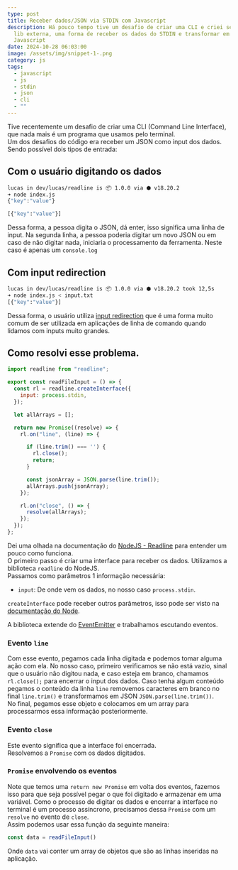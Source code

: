 ```yaml
---
type: post
title: Receber dados/JSON via STDIN com Javascript
description: Há pouco tempo tive um desafio de criar uma CLI e criei sem nenhuma
  lib externa, uma forma de receber os dados do STDIN e transformar em um objeto
  Javascript
date: 2024-10-28 06:03:00
image: /assets/img/snippet-1-.png
category: js
tags:
  - javascript
  - js
  - stdin
  - json
  - cli
  - ""
---
```

Tive recentemente um desafio de criar uma CLI (Command Line Interface), que nada mais é um programa que usamos pelo terminal.\
Um dos desafios do código era receber um JSON como input dos dados. 
Sendo possível dois tipos de entrada:  

## Com o usuário digitando os dados

```bash
lucas in dev/lucas/readline is 📦 1.0.0 via ⬢ v18.20.2 
➜ node index.js
{"key":"value"}

[{"key":"value"}]
```

Dessa forma, a pessoa digita o JSON, dá enter, isso significa uma linha de input. Na segunda linha, a pessoa poderia digitar um novo JSON ou em caso de não digitar nada, iniciaria o processamento da ferramenta. Neste caso é apenas um `console.log`

## Com input redirection

```bash
lucas in dev/lucas/readline is 📦 1.0.0 via ⬢ v18.20.2 took 12,5s 
➜ node index.js < input.txt 
[{"key":"value"}]
```

Dessa forma, o usuário utiliza [input redirection](https://www.geeksforgeeks.org/input-output-redirection-in-linux/) que é uma forma muito comum de ser utilizada em aplicações de linha de comando quando lidamos com inputs muito grandes.

## Como resolvi esse problema.

```javascript
import readline from "readline";

export const readFileInput = () => {
  const rl = readline.createInterface({
    input: process.stdin,
  });

  let allArrays = [];

  return new Promise((resolve) => {
    rl.on("line", (line) => {

      if (line.trim() === '') {
        rl.close();
        return;
      }

      const jsonArray = JSON.parse(line.trim());
      allArrays.push(jsonArray);
    });

    rl.on("close", () => {
      resolve(allArrays);
    });
  });
};
```

Dei uma olhada na documentação do [NodeJS - Readline](https://nodejs.org/api/readline.html) para entender um pouco como funciona.\
O primeiro passo é criar uma interface para receber os dados. Utilizamos a biblioteca `readline` do NodeJS.\
Passamos como parâmetros 1 informação necessária:

* `input`: De onde vem os dados, no nosso caso `process.stdin`.

`createInterface` pode receber outros parâmetros, isso pode ser visto na [documentação do Node](https://nodejs.org/api/readline.html).

A biblioteca extende do [EventEmitter](https://nodejs.org/api/events.html#class-eventemitter) e trabalhamos escutando eventos.

### Evento `line`

Com esse evento, pegamos cada linha digitada e podemos tomar alguma ação com ela.
No nosso caso, primeiro verificamos se não está vazio, sinal que o usuário não digitou nada, e caso esteja em branco, chamamos `rl.close();` para encerrar o input dos dados. Caso tenha algum conteúdo pegamos o conteúdo da linha `line`  removemos caracteres em branco no final `line.trim()` e transformamos em JSON `JSON.parse(line.trim())`.\
No final, pegamos esse objeto e colocamos em um array para processarmos essa informação posteriormente.

### Evento `close`

Este evento significa que a interface foi encerrada.  
Resolvemos a `Promise` com os dados digitados.

### `Promise` envolvendo os eventos

Note que temos uma `return new Promise` em volta dos eventos, fazemos isso para que seja possível pegar o que foi digitado e armazenar em uma variável. Como o processo de digitar os dados e encerrar a interface no terminal é um processo assíncrono, precisamos dessa `Promise` com um `resolve` no evento de `close`.  
Assim podemos usar essa função da seguinte maneira:

```javascript
const data = readFileInput()
```

Onde `data` vai conter um array de objetos que são as linhas inseridas na aplicação.
